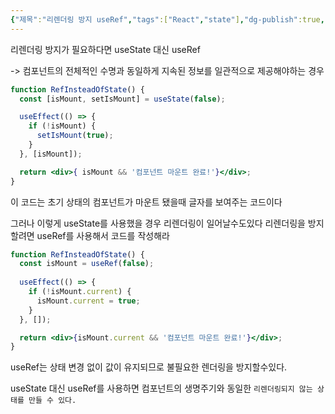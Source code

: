 ```yaml
---
{"제목":"리렌더링 방지 useRef","tags":["React","state"],"dg-publish":true,"permalink":"/v2/Studynotes/React/리렌더링 방지 useRef/","dgPassFrontmatter":true}
---
```



리렌더링 방지가 필요하다면 useState 대신 useRef

-> 컴포넌트의 전체적인 수명과 동일하게 지속된 정보를 일관적으로 제공해야하는 경우

```jsx
function RefInsteadOfState() {
  const [isMount, setIsMount] = useState(false);

  useEffect(() => {
    if (!isMount) {
      setIsMount(true);
    }
  }, [isMount]);

  return <div>{ isMount && '컴포넌트 마운트 완료!'}</div>;
}
```

이 코드는 초기 상태의 컴포넌트가 마운트 됐을때 글자를  보여주는 코드이다 

그러나 이렇게 useState를 사용했을 경우 리렌더링이 일어날수도있다 리렌더링을 방지할려면
useRef를 사용해서 코드를 작성해라

```jsx
function RefInsteadOfState() {
  const isMount = useRef(false);
  
  useEffect(() => {
    if (!isMount.current) {
      isMount.current = true;
    }
  }, []);

  return <div>{isMount.current && '컴포넌트 마운트 완료!'}</div>;
}
```

useRef는 상태 변경 없이 값이 유지되므로 불필요한 렌더링을 방지할수있다.


useState 대신 useRef를 사용하면 컴포넌트의 생명주기와 동일한 `리렌더링되지 않는 상태를 만들 수 있다.`
